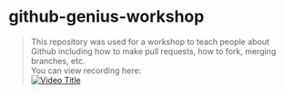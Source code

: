 # github-genius-workshop
> This repository was used for a workshop to teach people about Github including how to make pull requests, how to fork, merging branches, etc. <br>
You can view recording here: <br>
[![Video Title](https://img.youtube.com/vi/nLBDhYM_Au4/0.jpg)](https://www.youtube.com/watch?v=nLBDhYM_Au4)
